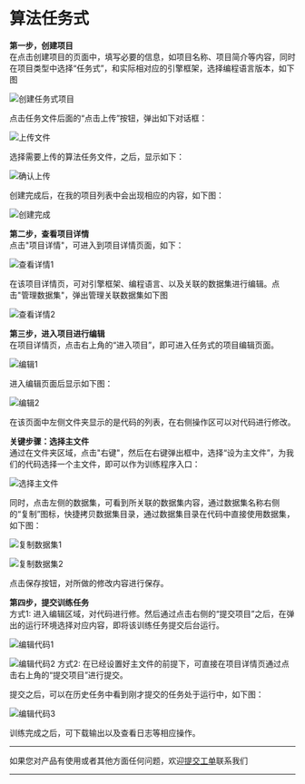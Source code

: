 # 算法任务式

**第一步，创建项目**  
在点击创建项目的页面中，填写必要的信息，如项目名称、项目简介等内容，同时在项目类型中选择“任务式”，和实际相对应的引擎框架，选择编程语言版本，如下图
  
![创建任务式项目](http://storage.jd.com/doc-image/NeuFoundry-AIOT/8.1.4/8.1.4.3/8.1.4.3.1/1.png"创建任务式项目")

点击任务文件后面的“点击上传”按钮，弹出如下对话框：

![上传文件](http://storage.jd.com/doc-image/NeuFoundry-AIOT/8.1.4/8.1.4.3/8.1.4.3.1/2.png"上传文件")

选择需要上传的算法任务文件，之后，显示如下：

![确认上传](http://storage.jd.com/doc-image/NeuFoundry-AIOT/8.1.4/8.1.4.3/8.1.4.3.1/3.png "确认上传")

创建完成后，在我的项目列表中会出现相应的内容，如下图：

![创建完成](http://storage.jd.com/doc-image/NeuFoundry-AIOT/8.1.4/8.1.4.3/8.1.4.3.1/4.png"创建完成")

**第二步，查看项目详情**  
点击"项目详情"，可进入到项目详情页面，如下：
  
![查看详情1](http://storage.jd.com/doc-image/NeuFoundry-AIOT/8.1.4/8.1.4.3/8.1.4.3.1/5.png "查看详情1")

在该项目详情页，可对引擎框架、编程语言、以及关联的数据集进行编辑。点击"管理数据集"，弹出管理关联数据集如下图
  
  ![查看详情2](http://storage.jd.com/doc-image/NeuFoundry-AIOT/8.1.4/8.1.4.3/8.1.4.3.1/6.png"查看详情2")
  
  **第三步，进入项目进行编辑**  
在项目详情页，点击右上角的“进入项目”，即可进入任务式的项目编辑页面。

  ![编辑1](http://storage.jd.com/doc-image/NeuFoundry-AIOT/8.1.4/8.1.4.3/8.1.4.3.1/7.png"编辑1")
  
进入编辑页面后显示如下图：
   
  ![编辑2](http://storage.jd.com/doc-image/NeuFoundry-AIOT/8.1.4/8.1.4.3/8.1.4.3.1/9.png "编辑2")
  
在该页面中左侧文件夹显示的是代码的列表，在右侧操作区可以对代码进行修改。
  
  **关键步骤：选择主文件**  
通过在文件夹区域，点击"右键"，然后在右键弹出框中，选择“设为主文件”，为我们的代码选择一个主文件，即可以作为训练程序入口：
   
  ![选择主文件](http://storage.jd.com/doc-image/image015.png "选择主文件")

同时，点击左侧的数据集，可看到所关联的数据集内容，通过数据集名称右侧的“复制”图标，快捷拷贝数据集目录，通过数据集目录在代码中直接使用数据集，如下图：
   
  ![复制数据集1](http://storage.jd.com/doc-image/image016.png "复制数据集1")
  
  ![复制数据集2](http://storage.jd.com/doc-image/image017.png "复制数据集2")

点击保存按钮，对所做的修改内容进行保存。
  
  **第四步，提交训练任务**  
方式1: 进入编辑区域，对代码进行修。然后通过点击右侧的“提交项目”之后，在弹出的运行环境选择对应内容，即将该训练任务提交后台运行。

  ![编辑代码1](http://storage.jd.com/doc-image/image018.png "编辑代码2")

 ![编辑代码2](http://storage.jd.com/doc-image/image019.png "编辑代码2")
方式2: 在已经设置好主文件的前提下，可直接在项目详情页通过点击右上角的“提交项目”进行提交。

 提交之后，可以在历史任务中看到刚才提交的任务处于运行中，如下图：

 ![编辑代码3](http://storage.jd.com/doc-image/image020.png "编辑代码3")

训练完成之后，可下载输出以及查看日志等相应操作。
  

---

如果您对产品有使用或者其他方面任何问题，欢迎[提交工单](http://neuhub.jd.com/workorder/init/2/NeuFoundry%E7%A5%9E%E9%93%B8%E5%B9%B3%E5%8F%B0)联系我们

---